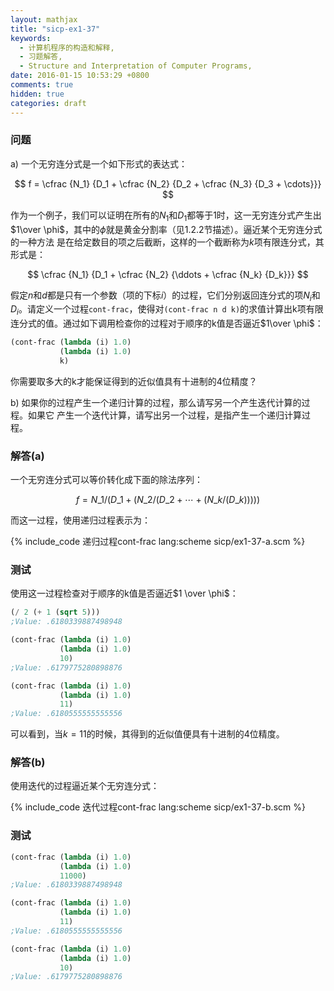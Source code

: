 ```yaml
---
layout: mathjax
title: "sicp-ex1-37"
keywords:
  - 计算机程序的构造和解释,
  - 习题解答,
  - Structure and Interpretation of Computer Programs,
date: 2016-01-15 10:53:29 +0800
comments: true
hidden: true
categories: draft
---
```


### 问题

a) 一个无穷连分式是一个如下形式的表达式：

$$
f = \cfrac {N_1} {D_1
      + \cfrac {N_2} {D_2
      + \cfrac {N_3} {D_3 + \cdots}}}
$$

作为一个例子，我们可以证明在所有的$N_1$和$D_1$都等于1时，这一无穷连分式产生出$1\over
\phi$，其中的$\phi$就是黄金分割率（见1.2.2节描述）。逼近某个无穷连分式的一种方法
是在给定数目的项之后截断，这样的一个截断称为$k$项有限连分式，其形式是：

$$
\cfrac {N_1} {D_1
      + \cfrac {N_2} {\ddots
      + \cfrac {N_k} {D_k}}}
$$

假定$n$和$d$都是只有一个参数（项的下标$i$）的过程，它们分别返回连分式的项$N_i$和
$D_i$。请定义一个过程`cont-frac`，使得对`(cont-frac n d k)`的求值计算出k项有限
连分式的值。通过如下调用检查你的过程对于顺序的k值是否逼近$1\over \phi$：

``` scheme
(cont-frac (lambda (i) 1.0)
           (lambda (i) 1.0)
           k)
```

你需要取多大的k才能保证得到的近似值具有十进制的4位精度？

b) 如果你的过程产生一个递归计算的过程，那么请写另一个产生迭代计算的过程。如果它
产生一个迭代计算，请写出另一个过程，是指产生一个递归计算过程。

### 解答(a)

一个无穷连分式可以等价转化成下面的除法序列：

$$
f = N\_1 / (D\_1 + (N\_2 / (D\_2 + \cdots + (N\_k / (D\_k)))))
$$

而这一过程，使用递归过程表示为：

{% include_code 递归过程cont-frac lang:scheme sicp/ex1-37-a.scm %}

### 测试

使用这一过程检查对于顺序的k值是否逼近$1 \over \phi$：

``` scheme $1 \over \phi$的近似值
(/ 2 (+ 1 (sqrt 5)))
;Value: .6180339887498948
```

``` scheme
(cont-frac (lambda (i) 1.0)
           (lambda (i) 1.0)
           10)
;Value: .6179775280898876

(cont-frac (lambda (i) 1.0)
           (lambda (i) 1.0)
           11)
;Value: .6180555555555556
```

可以看到，当$k=11$的时候，其得到的近似值便具有十进制的4位精度。

### 解答(b)

使用迭代的过程逼近某个无穷连分式：

{% include_code 迭代过程cont-frac lang:scheme sicp/ex1-37-b.scm %}

### 测试

``` scheme
(cont-frac (lambda (i) 1.0)
           (lambda (i) 1.0)
           11000)
;Value: .6180339887498948

(cont-frac (lambda (i) 1.0)
           (lambda (i) 1.0)
           11)
;Value: .6180555555555556

(cont-frac (lambda (i) 1.0)
           (lambda (i) 1.0)
           10)
;Value: .6179775280898876
```
